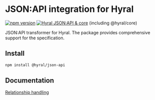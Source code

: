 # JSON:API integration for Hyral
[![npm version](https://badge.fury.io/js/%40hyral%2Fcore.svg)](https://badge.fury.io/js/%40hyral%2Fcore)
[![Hyral JSON:API & core](https://badgen.net/bundlephobia/minzip/@hyral/json-api)](https://bundlephobia.com/result?p=@hyral/json-api) (including @hyral/core)

JSON:API transformer for Hyral. The package provides comprehensive support for the specification. 

## Install
```bash
npm install @hyral/json-api
```

## Documentation
[Relationship handling]


[Relationship handling]: documentation/relationships.md
